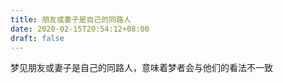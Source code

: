 ```yaml
---
title: 朋友或妻子是自己的同路人
date: 2020-02-15T20:54:12+08:00
draft: false
---
```


梦见朋友或妻子是自己的同路人，意味着梦者会与他们的看法不一致